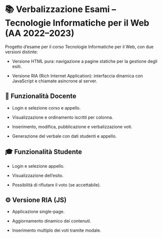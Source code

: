 # 📚 Verbalizzazione Esami – Tecnologie Informatiche per il Web (AA 2022–2023)

Progetto d’esame per il corso Tecnologie Informatiche per il Web, con due versioni distinte:

- Versione HTML pura: navigazione a pagine statiche per la gestione degli esiti.

- Versione RIA (Rich Internet Application): interfaccia dinamica con JavaScript e chiamate asincrone al server.

## 👤 Funzionalità Docente

- Login e selezione corso e appello.

- Visualizzazione e ordinamento iscritti per colonna.

- Inserimento, modifica, pubblicazione e verbalizzazione voti.

- Generazione del verbale con dati studenti e appello.

## 🎓 Funzionalità Studente

- Login e selezione appello.

- Visualizzazione dell’esito.

- Possibilità di rifiutare il voto (se accettabile).

## ⚙️ Versione RIA (JS)

- Applicazione single-page.

- Aggiornamento dinamico dei contenuti.

- Inserimento multiplo dei voti tramite modale.
